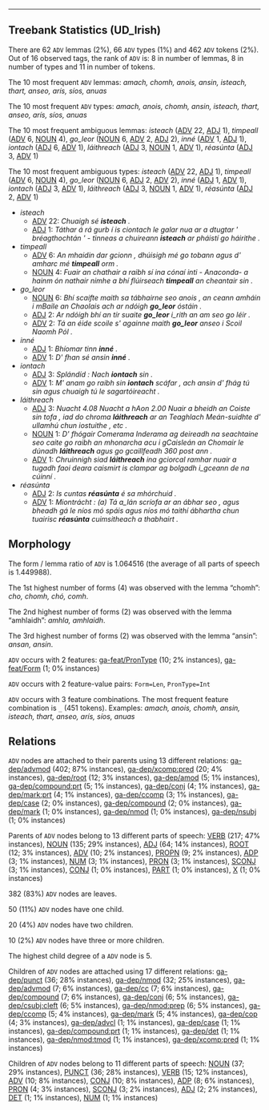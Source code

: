 

--------------------------------------------------------------------------------

## Treebank Statistics (UD_Irish)

There are 62 `ADV` lemmas (2%), 66 `ADV` types (1%) and 462 `ADV` tokens (2%).
Out of 16 observed tags, the rank of `ADV` is: 8 in number of lemmas, 8 in number of types and 11 in number of tokens.

The 10 most frequent `ADV` lemmas: <em>amach, chomh, anois, ansin, isteach, thart, anseo, arís, síos, anuas</em>

The 10 most frequent `ADV` types:  <em>amach, anois, chomh, ansin, isteach, thart, anseo, arís, síos, anuas</em>

The 10 most frequent ambiguous lemmas: <em>isteach</em> ([ADV]() 22, [ADJ]() 1), <em>timpeall</em> ([ADV]() 6, [NOUN]() 4), <em>go_leor</em> ([NOUN]() 6, [ADV]() 2, [ADJ]() 2), <em>inné</em> ([ADV]() 1, [ADJ]() 1), <em>iontach</em> ([ADJ]() 6, [ADV]() 1), <em>láithreach</em> ([ADJ]() 3, [NOUN]() 1, [ADV]() 1), <em>réasúnta</em> ([ADJ]() 3, [ADV]() 1)

The 10 most frequent ambiguous types:  <em>isteach</em> ([ADV]() 22, [ADJ]() 1), <em>timpeall</em> ([ADV]() 6, [NOUN]() 4), <em>go_leor</em> ([NOUN]() 6, [ADJ]() 2, [ADV]() 2), <em>inné</em> ([ADJ]() 1, [ADV]() 1), <em>iontach</em> ([ADJ]() 3, [ADV]() 1), <em>láithreach</em> ([ADJ]() 3, [NOUN]() 1, [ADV]() 1), <em>réasúnta</em> ([ADJ]() 2, [ADV]() 1)


* <em>isteach</em>
  * [ADV]() 22: <em>Chuaigh sé <b>isteach</b> .</em>
  * [ADJ]() 1: <em>Táthar á rá gurb í is ciontach le galar nua ar a dtugtar ' bréagthochtán ' - tinneas a chuireann <b>isteach</b> ar pháistí go háirithe .</em>
* <em>timpeall</em>
  * [ADV]() 6: <em>An mhaidin dar gcionn , dhúisigh mé go tobann agus d' amharc mé <b>timpeall</b> orm .</em>
  * [NOUN]() 4: <em>Fuair an chathair a raibh sí ina cónaí inti - Anaconda- a hainm ón nathair nimhe a bhí flúirseach <b>timpeall</b> an cheantair sin .</em>
* <em>go_leor</em>
  * [NOUN]() 6: <em>Bhí scaifte maith sa tábhairne seo anois , an ceann amháin i mBaile an Chaolais ach ar ndóigh <b>go_leor</b> óstáin .</em>
  * [ADJ]() 2: <em>Ar ndóigh bhí an tír suaite <b>go_leor</b> i_rith an am seo go léir .</em>
  * [ADV]() 2: <em>Tá an éide scoile s' againne maith <b>go_leor</b> anseo i Scoil Naomh Pól .</em>
* <em>inné</em>
  * [ADJ]() 1: <em>Bhíomar tinn <b>inné</b> .</em>
  * [ADV]() 1: <em>D' fhan sé ansin <b>inné</b> .</em>
* <em>iontach</em>
  * [ADJ]() 3: <em>Splándíd : Nach <b>iontach</b> sin .</em>
  * [ADV]() 1: <em>M' anam go raibh sin <b>iontach</b> scáfar , ach ansin d' fhág tú sin agus chuaigh tú le sagartóireacht .</em>
* <em>láithreach</em>
  * [ADJ]() 3: <em>Nuacht 4.08 Nuacht a hAon 2.00 Nuair a bheidh an Coiste sin tofa , iad do chroma <b>láithreach</b> ar an Teaghlach Meán-suidhte d' ullamhú chun iostuithe , etc .</em>
  * [NOUN]() 1: <em>D' fhógair Comerama Inderama ag deireadh na seachtaine seo caite go raibh an mhonarcha acu i gCaisleán an Chomair le dúnadh <b>láithreach</b> agus go gcaillfeadh 360 post ann .</em>
  * [ADV]() 1: <em>Chruinnigh siad <b>láithreach</b> ina gciorcal ramhar nuair a tugadh faoi deara caismirt is clampar ag bolgadh i_gceann de na cúinní .</em>
* <em>réasúnta</em>
  * [ADJ]() 2: <em>Is cuntas <b>réasúnta</b> é sa mhórchuid .</em>
  * [ADV]() 1: <em>Miontrácht : (a) Tá a_lán scríofa ar an ábhar seo , agus bheadh gá le níos mó spáis agus níos mó taithí ábhartha chun tuairisc <b>réasúnta</b> cuimsitheach a thabhairt .</em>

## Morphology

The form / lemma ratio of `ADV` is 1.064516 (the average of all parts of speech is 1.449988).

The 1st highest number of forms (4) was observed with the lemma “chomh”: <em>cho, chomh, chó, comh</em>.

The 2nd highest number of forms (2) was observed with the lemma “amhlaidh”: <em>amhla, amhlaidh</em>.

The 3rd highest number of forms (2) was observed with the lemma “ansin”: <em>ansan, ansin</em>.

`ADV` occurs with 2 features: [ga-feat/PronType]() (10; 2% instances), [ga-feat/Form]() (1; 0% instances)

`ADV` occurs with 2 feature-value pairs: `Form=Len`, `PronType=Int`

`ADV` occurs with 3 feature combinations.
The most frequent feature combination is `_` (451 tokens).
Examples: <em>amach, anois, chomh, ansin, isteach, thart, anseo, arís, síos, anuas</em>


## Relations

`ADV` nodes are attached to their parents using 13 different relations: [ga-dep/advmod]() (402; 87% instances), [ga-dep/xcomp:pred]() (20; 4% instances), [ga-dep/root]() (12; 3% instances), [ga-dep/amod]() (5; 1% instances), [ga-dep/compound:prt]() (5; 1% instances), [ga-dep/conj]() (4; 1% instances), [ga-dep/mark:prt]() (4; 1% instances), [ga-dep/ccomp]() (3; 1% instances), [ga-dep/case]() (2; 0% instances), [ga-dep/compound]() (2; 0% instances), [ga-dep/mark]() (1; 0% instances), [ga-dep/nmod]() (1; 0% instances), [ga-dep/nsubj]() (1; 0% instances)

Parents of `ADV` nodes belong to 13 different parts of speech: [VERB]() (217; 47% instances), [NOUN]() (135; 29% instances), [ADJ]() (64; 14% instances), [ROOT]() (12; 3% instances), [ADV]() (10; 2% instances), [PROPN]() (9; 2% instances), [ADP]() (3; 1% instances), [NUM]() (3; 1% instances), [PRON]() (3; 1% instances), [SCONJ]() (3; 1% instances), [CONJ]() (1; 0% instances), [PART]() (1; 0% instances), [X]() (1; 0% instances)

382 (83%) `ADV` nodes are leaves.

50 (11%) `ADV` nodes have one child.

20 (4%) `ADV` nodes have two children.

10 (2%) `ADV` nodes have three or more children.

The highest child degree of a `ADV` node is 5.

Children of `ADV` nodes are attached using 17 different relations: [ga-dep/punct]() (36; 28% instances), [ga-dep/nmod]() (32; 25% instances), [ga-dep/advmod]() (7; 6% instances), [ga-dep/cc]() (7; 6% instances), [ga-dep/compound]() (7; 6% instances), [ga-dep/conj]() (6; 5% instances), [ga-dep/csubj:cleft]() (6; 5% instances), [ga-dep/nmod:prep]() (6; 5% instances), [ga-dep/ccomp]() (5; 4% instances), [ga-dep/mark]() (5; 4% instances), [ga-dep/cop]() (4; 3% instances), [ga-dep/advcl]() (1; 1% instances), [ga-dep/case]() (1; 1% instances), [ga-dep/compound:prt]() (1; 1% instances), [ga-dep/det]() (1; 1% instances), [ga-dep/nmod:tmod]() (1; 1% instances), [ga-dep/xcomp:pred]() (1; 1% instances)

Children of `ADV` nodes belong to 11 different parts of speech: [NOUN]() (37; 29% instances), [PUNCT]() (36; 28% instances), [VERB]() (15; 12% instances), [ADV]() (10; 8% instances), [CONJ]() (10; 8% instances), [ADP]() (8; 6% instances), [PRON]() (4; 3% instances), [SCONJ]() (3; 2% instances), [ADJ]() (2; 2% instances), [DET]() (1; 1% instances), [NUM]() (1; 1% instances)

